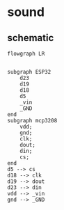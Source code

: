 # sound



## schematic


```mermaid
flowgraph LR


subgraph ESP32
    d23
    d19
    d18
    d5
    _vin
    _GND
end
subgraph mcp3208
    vdd;
    gnd;
    clk;
    dout;
    din;
    cs;
end
d5 --> cs
d18 --> clk
d19 --> dout
d23 --> din
vdd --> _vin
gnd --> _GND

``` 
